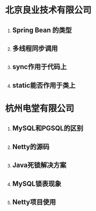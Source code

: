 # 北京良业技术有限公司

1. ## Spring Bean 的类型

2. ## 多线程同步调用

3. ## sync作用于代码上

4. ## static能否作用于类上

# 杭州电堂有限公司

1. ## MySQL和PGSQL的区别

2. ## Netty的源码

3. ## Java死锁解决方案

4. ## MySQL锁表现象

5. ## Netty项目使用

